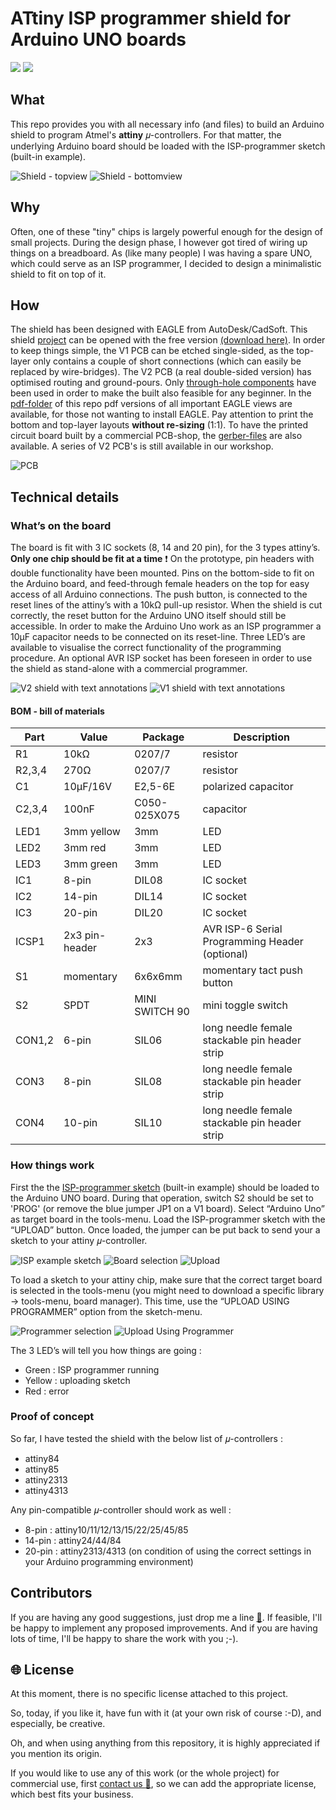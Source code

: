 # ATtiny ISP programmer shield for Arduino UNO boards
![](https://img.shields.io/badge/project%20status-released-green.svg)
![](https://img.shields.io/badge/version-2017/001V02-green.svg)
## What

This repo provides you with all necessary info (and files) to build an Arduino shield to program Atmel's **attiny** 𝜇-controllers. For that matter, the underlying Arduino board should be loaded with the ISP-programmer sketch (built-in example).

![Shield - topview](images/photo-shield_only_top_view.png) ![Shield - bottomview](images/photo-shield_only_bottom_view.png)

## Why

Often, one of these "tiny" chips is largely powerful enough for the design of small projects. During the design phase, I however got tired of wiring up things on a breadboard. As (like many people) I was having a spare UNO, which could serve as an ISP programmer, I decided to design a minimalistic shield to fit on top of it.  

## How

The shield has been designed with EAGLE from AutoDesk/CadSoft. This shield [project](eagle-files/) can be opened with the free version [(download here)](http://www.autodesk.com/products/eagle/free-download). In order to keep things simple, the V1 PCB can be etched single-sided, as the top-layer only contains a couple of short connections (which can easily be replaced by wire-bridges). The V2 PCB (a real double-sided version) has optimised routing and ground-pours. Only [through-hole components](BOM.md) have been used in order to make the built also feasible for any beginner. In the [pdf-folder](pdf-files/) of this repo pdf versions of all important EAGLE views are available, for those not wanting to install EAGLE. Pay attention to print the bottom and top-layer layouts **without re-sizing** (1:1). To have the printed circuit board built by a commercial PCB-shop, the [gerber-files](gerber-files/) are also available. A series of V2 PCB's is still available in our workshop.

![PCB](images/eagle-pcb.png)

## Technical details

### What’s on the board

The board is fit with 3 IC sockets (8, 14 and 20 pin), for the 3 types attiny’s. **Only one chip should be fit at a time** :exclamation: On the prototype, pin headers with double functionality have been mounted. Pins on the bottom-side to fit on the Arduino board, and feed-through female headers on the top for easy access of all Arduino connections.
The push button, is connected to the reset lines of the attiny’s with a 10kΩ pull-up resistor. When the shield is cut correctly, the reset button for the Arduino UNO itself should still be accessible. In order to make the Arduino Uno work as an ISP programmer a 10µF capacitor needs to be connected on its reset-line.
Three LED’s are available to visualise the correct functionality of the programming procedure.
An optional AVR ISP socket has been foreseen in order to use the shield as stand-alone with a commercial programmer.

![V2 shield with text annotations](images/photo-shield_with_annotations.png) ![V1 shield with text annotations](images/photo-V1-shield_with_annotations.png)

#### BOM - bill of materials

Part | Value | Package | Description  
---- | ----- | ------- | -----------                            
R1     | 10kΩ           | 0207/7         | resistor                                            
R2,3,4 | 270Ω           | 0207/7         | resistor                                            
C1     | 10µF/16V       | E2,5-6E        | polarized capacitor                                 
C2,3,4 | 100nF          | C050-025X075   | capacitor                                           
LED1   | 3mm yellow     | 3mm            | LED                              
LED2   | 3mm red        | 3mm            | LED                              
LED3   | 3mm green      | 3mm            | LED                                                                                             
IC1    | 8-pin          | DIL08          | IC socket                                                            
IC2    | 14-pin         | DIL14          | IC socket                                                                     
IC3    | 20-pin         | DIL20          | IC socket                                                                     
ICSP1  | 2x3 pin-header | 2x3            | AVR ISP-6 Serial Programming Header (optional)                                 
S1     | momentary      | 6x6x6mm        | momentary tact push button
S2	   | SPDT	          | MINI SWITCH 90 | mini toggle switch
CON1,2 | 6-pin          | SIL06          | long needle female stackable pin header strip
CON3   | 8-pin          | SIL08          | long needle female stackable pin header strip
CON4   | 10-pin         | SIL10          | long needle female stackable pin header strip

### How things work

First the the [ISP-programmer sketch](sketches/ArduinoISP.ino) (built-in example) should be loaded to the Arduino UNO board. During that operation, switch S2 should be set to 'PROG' (or remove the blue jumper JP1 on a V1 board). Select “Arduino Uno” as target board in the tools-menu. Load the ISP-programmer sketch with the “UPLOAD” button. Once loaded, the jumper can be put back to send your a sketch to your attiny 𝜇-controller.

![ISP example sketch](images/menu_File-Examples.png) ![Board selection](images/menu_Tools-Board.png) ![Upload](images/menu_Sketch-Upload.png)

To load a sketch to your attiny chip, make sure that the correct target board is selected in the tools-menu (you might need to download a specific library -> tools-menu, board manager). This time, use the “UPLOAD USING PROGRAMMER” option from the sketch-menu.

![Programmer selection](images/menu_Tools-Programmer.png) ![Upload Using Programmer](images/menu_Sketch-Upload_Using_Programmer.png)

The 3 LED’s will tell you how things are going :
 - Green  : ISP programmer running
 - Yellow : uploading sketch
 - Red    : error  

### Proof of concept

So far, I have tested the shield with the below list of 𝜇-controllers :
 - attiny84
 - attiny85
 - attiny2313
 - attiny4313

 Any pin-compatible 𝜇-controller should work as well :
 - 8-pin  : attiny10/11/12/13/15/22/25/45/85
 - 14-pin : attiny24/44/84
 - 20-pin : attiny2313/4313
 (on condition of using the correct settings in your Arduino programming environment)

## Contributors

If you are having any good suggestions, just drop me a line [:email:](http://nostradomus.ddns.net/contactform.html).
If feasible, I'll be happy to implement any proposed improvements.
And if you are having lots of time, I'll be happy to share the work with you ;-).

## :globe_with_meridians: License

At this moment, there is no specific license attached to this project.

So, today, if you like it, have fun with it (at your own risk of course :-D), and especially, be creative.

Oh, and when using anything from this repository, it is highly appreciated if you mention its origin.

If you would like to use any of this work (or the whole project) for commercial use, first [contact us :email:](http://nostradomus.ddns.net/contactform.html), so we can add the appropriate license, which best fits your business.

